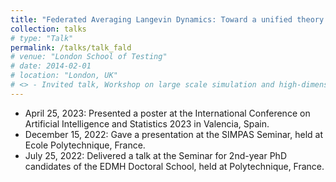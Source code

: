 ```yaml
---
title: "Federated Averaging Langevin Dynamics: Toward a unified theory and new algorithms"
collection: talks
# type: "Talk"
permalink: /talks/talk_fald
# venue: "London School of Testing"
# date: 2014-02-01
# location: "London, UK"
# <> - Invited talk, Workshop on large scale simulation and high-dimensional sampling, organized by Huawei, online. 
---
```


- April 25, 2023: Presented a poster at the International Conference on Artificial Intelligence and Statistics 2023 in Valencia, Spain.
- December 15, 2022: Gave a presentation at the SIMPAS Seminar, held at Ecole Polytechnique, France.
- July 25, 2022: Delivered a talk at the Seminar for 2nd-year PhD candidates of the EDMH Doctoral School, held at Polytechnique, France.